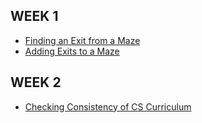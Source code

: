## WEEK 1
* [Finding an Exit from a Maze](https://github.com/Jai4/UCSD---Specialization/blob/master/src/Course%203/Week%201/FindingAnExitFromTheMaze.cpp)
* [Adding Exits to a Maze](https://github.com/Jai4/UCSD---Specialization/blob/master/src/Course%203/Week%201/AddingExitsToAMmaze.cpp)

## WEEK 2
* [Checking Consistency of CS Curriculum](https://github.com/Jai4/UCSD---Specialization/blob/master/src/Course%203/Week%202/CheckingConsistencyOfCsCurriculum.cpp)
